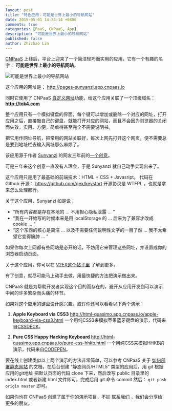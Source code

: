```yaml
---
layout: post
title: "特色应用：可能是世界上最小的导航网站"
date: 2015-05-01 14:34:14 +0800
comments: true
categories: [PaaS, CNPaaS, App]
description: "可能是世界上最小的导航网站"
published: false
author: Zhizhao Lin
---
```


[CNPaaS] 上线后，平台上迎来了一个简洁轻巧而实用的应用，它有一个有趣的名字：
**可能是世界上最小的导航网站**。

<img class="center" src="{{root_url}}/images/posts/featured-app-01.png" title="可能是世界上最小的导航网站"></img>

这个应用的网址是：
<http://pages-sunyanzi.app.cnpaas.io>

同时它使用了 CNPaaS [自定义网址](http://doc.cnpaas.io/usage/custom-domains.html)功能，给这个应用关联了一个顶级域名：
**<http://tok4.com>**

整个应用只有一个模拟键盘的界面，每个键可以增加或删除一个对应的网址，打开应用之后，直接敲自己的键盘，就能打开对应的网站，而且不会因为浏览器的关闭而失效。实用、方便。简单得甚至完全不需要说明书。

把它用作网址导航，把常用的网站关联好，每次上网先打开这个网页，便不需要总是要到地址栏去输入网址那么麻烦了。

该应用源于作者 [Sunyanzi] 的网友三年前的[一个创意](https://v2ex.com/t/32295)。

可是三年来这个创意一直没有人理会，于是 Sunyanzi 就自己动手实现出来了。

这个应用只是用了最基础的前端技术：HTML + CSS + Javasript。
代码在 Github 开源：
<https://github.com/qex/keystart>
开源协议是 WTFPL ，也就是拿来怎么处理都行。

关于这个应用，Sunyanzi 如是说：

* “所有内容都是存在本地的 … 不用担心隐私泄露 … ”
* “我在一开始写的时候本来是用 localStorage 的 … 后来为了兼容才改成 cookie … “
* “这个东西的核心是简洁 … 以及不需要任何说明性文字的一目了然 … 我不太希望它变得臃肿 … ”

如果你每次上网都有些网站是必开的话，不妨用它来管理这些网址，并设置成你的浏览器启动页面。

关于这个应用，你可以在 [V2EX这个帖子里](https://v2ex.com/t/183945) 了解到更多。

有了创意，就尽可能马上动手去做，用最快捷的方法把演示做出来。

CNPaaS 就是为帮助开发者实现这个目的而存在的，避开从应用开发到可以演示中间的许多繁杂而头痛的环节。

如果对这个应用的键盘设计感兴趣，或许你还可以看看以下两个演示：

1. **Apple Keyboard via CSS3**
<http://html-quasimo.app.cnpaas.io/apple-keyboard-via-css3.html>
一个用纯CSS3来模拟苹果蓝牙键盘的演示，代码来自[CSSDECK](http://cssdeck.com/labs/apple-keyboard-via-css3)。

2. **Pure CSS Happy Hacking Keyboard**
<http://html-quasimo.app.cnpaas.io/pure-css-hhkb.html>
一个用纯CSS来模拟HHKB的演示，代码来自[CODEPEN](http://codepen.io/dehash/pen/nEJyf)。

要在线上创建类似以上两个演示的方法非常简单，可以参考 CNPaaS 关于 [如何部署静态网站](http://doc.cnpaas.io/tutorial/static.html) 的文档，在后台创建 “静态网页/HTML5” 类型的应用后，用 git 根据应用的git地址 把默认页面的代码 clone 下来，然后改写 public 目录里的 index.html 或者新建 html 文件即可，完成后用 git 命令 commit 然后：
`git push origin master`
即可。

如果你也在 CNPaaS 创建了属于你的演示项目，不妨 [联系我们] ，我们会分享给更多的朋友。


[CNPaas]:http://www.cnpaas.io
[Sunyanzi]:http://mop.sunyanzi.cn
[联系我们]:http://www.cnpaas.io/contact-us/
